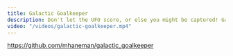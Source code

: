 ```yaml
---
title: Galactic Goalkeeper
description: Don't let the UFO score, or else you might be captured! Game created in the Godot Engine. 
video: "/videos/galactic-goalkeeper.mp4"
---
```


https://github.com/mhaneman/galactic_goalkeeper
